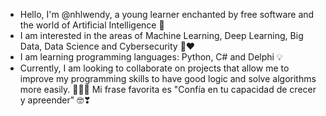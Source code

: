 - Hello, I'm @nhlwendy, a young learner enchanted by free software and the world of Artificial Intelligence 🦾
- I am interested in the areas of Machine Learning, Deep Learning, Big Data, Data Science and Cybersecurity 🐧❤
- I am learning programming languages: Python, C# and Delphi 💡
- Currently, I am looking to collaborate on projects that allow me to improve my programming skills to have good logic and solve algorithms more easily. 👩🏻‍💻
Mi frase favorita es "Confía en tu capacidad de crecer y apreender" 🤓❣
<!---
nhlwendy / nhlwendy es un repositorio especial (4) porque su `README.md` (este archivo) aparece en su perfil de GitHub.
Puede hacer clic en el encaje Vista previa para ver sus cambios.
--->
